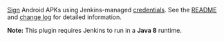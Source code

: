 [Sign](https://developer.android.com/studio/publish/app-signing.html)
Android APKs using Jenkins-managed
[credentials](http://localhost:8085/display/JENKINS/Credentials+Plugin).
See the [README](https://github.com/jenkinsci/android-signing-plugin)
and [change
log](https://github.com/jenkinsci/android-signing-plugin/blob/master/CHANGELOG.md)
for detailed information.

**Note:** This plugin requires Jenkins to run in a **Java 8** runtime.
